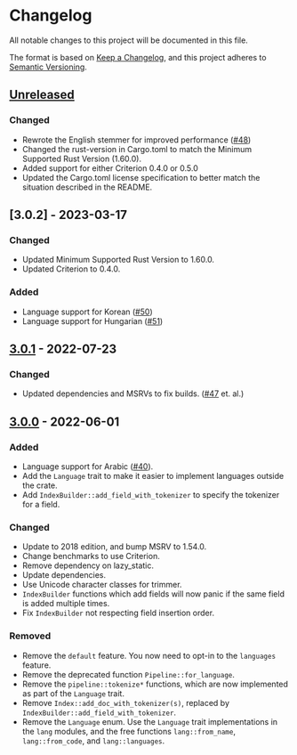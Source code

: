 # Changelog
All notable changes to this project will be documented in this file.

The format is based on [Keep a Changelog](https://keepachangelog.com/en/1.0.0/),
and this project adheres to [Semantic Versioning](https://semver.org/spec/v2.0.0.html).

## [Unreleased]
### Changed
 - Rewrote the English stemmer for improved performance ([#48](https://github.com/mattico/elasticlunr-rs/pull/48))
 - Changed the rust-version in Cargo.toml to match the Minimum Supported Rust Version (1.60.0).
 - Added support for either Criterion 0.4.0 or 0.5.0
 - Updated the Cargo.toml license specification to better match the situation described in the README.

## [3.0.2] - 2023-03-17
### Changed
 - Updated Minimum Supported Rust Version to 1.60.0.
 - Updated Criterion to 0.4.0.

### Added
 - Language support for Korean ([#50](https://github.com/mattico/elasticlunr-rs/pull/50))
 - Language support for Hungarian ([#51](https://github.com/mattico/elasticlunr-rs/pull/51))

## [3.0.1] - 2022-07-23
### Changed
 - Updated dependencies and MSRVs to fix builds. ([#47](https://github.com/mattico/elasticlunr-rs/pull/47) et. al.)

## [3.0.0] - 2022-06-01
### Added
 - Language support for Arabic ([#40](https://github.com/mattico/elasticlunr-rs/pull/40])).
 - Add the `Language` trait to make it easier to implement languages outside the crate.
 - Add `IndexBuilder::add_field_with_tokenizer` to specify the tokenizer for a field.

### Changed
 - Update to 2018 edition, and bump MSRV to 1.54.0.
 - Change benchmarks to use Criterion.
 - Remove dependency on lazy_static.
 - Update dependencies.
 - Use Unicode character classes for trimmer.
 - `IndexBuilder` functions which add fields will now panic if the same field is added multiple times.
 - Fix `IndexBuilder` not respecting field insertion order.

### Removed
 - Remove the `default` feature. You now need to opt-in to the `languages` feature.
 - Remove the deprecated function `Pipeline::for_language`.
 - Remove the `pipeline::tokenize*` functions, which are now implemented as part of the `Language` trait.
 - Remove `Index::add_doc_with_tokenizer(s)`, replaced by `IndexBuilder::add_field_with_tokenizer`.
 - Remove the `Language` enum. Use the `Language` trait implementations in the `lang` modules, and the free functions `lang::from_name`, `lang::from_code`, and `lang::languages`.


[Unreleased]: https://github.com/mattico/elasticlunr-rs/compare/v3.0.0...HEAD
[3.0.0]: https://github.com/mattico/elasticlunr-rs/compare/v2.3.14...v3.0.0
[3.0.1]: https://github.com/mattico/elasticlunr-rs/compare/v3.0.0...v3.0.1
